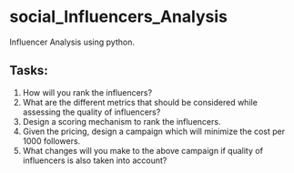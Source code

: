 # social_Influencers_Analysis
Influencer Analysis using python.

 ## Tasks:
1. How will you rank the influencers?
2. What are the different metrics that should be considered while assessing the quality of influencers?
3. Design a scoring mechanism to rank the influencers.
4. Given the pricing, design a campaign which will minimize the cost per 1000 followers.
5. What changes will you make to the above campaign if quality of influencers is also taken into account?
